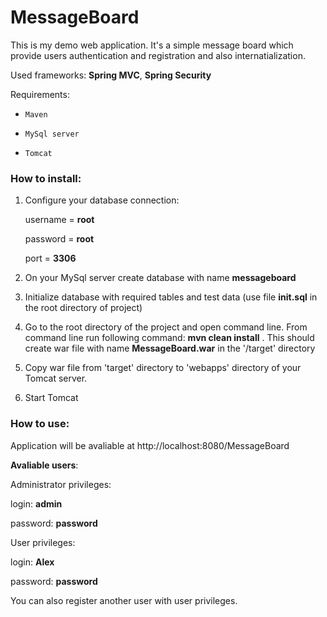 # MessageBoard
 This is my demo web application. It's a simple message board which provide users authentication and registration and also internatialization.
 
Used frameworks: **Spring MVC**, **Spring Security**

Requirements:

* `Maven`

* `MySql server`

* `Tomcat`

### How to install:

1. Configure your database connection: 
    
    username = **root**

    password = **root**
    
	port = **3306**
	
2. On your MySql server create database with name **messageboard**

3. Initialize database with required tables and test data (use file **init.sql** in the root directory of project)

4. Go to the root directory of the project and open command line. From command line run following command: **mvn clean install** . This should create war file with name **MessageBoard.war** in the '/target' directory

5. Copy war file from 'target' directory to 'webapps' directory of your Tomcat server. 

6. Start Tomcat

### How to use:
Application will be avaliable at http://localhost:8080/MessageBoard

**Avaliable users**: 

Administrator privileges:

login: **admin**

password: **password** 

User privileges:

login: **Alex**

password: **password**

You can also register another user with user privileges.



	

